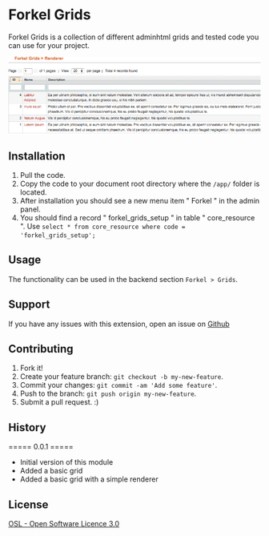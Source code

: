 # Forkel Grids
Forkel Grids is a collection of different adminhtml grids and tested code you can use for your project.

![Forkel Grids - Preview](https://raw.githubusercontent.com/tobias-forkel/Forkel_Grids/master/preview.gif)

## Installation
1. Pull the code.
2. Copy the code to your document root directory where the `/app/` folder is located.
3. After installation you should see a new menu item " Forkel " in the admin panel.
4. You should find a record " forkel_grids_setup " in table " core_resource ". Use `select * from core_resource where code = 'forkel_grids_setup';`

## Usage
The functionality can be used in the backend section `Forkel > Grids`.

## Support
If you have any issues with this extension, open an issue on [Github](https://github.com/tobias-forkel/Forkel_Grids/issues)

## Contributing
1. Fork it!
2. Create your feature branch: `git checkout -b my-new-feature`.
3. Commit your changes: `git commit -am 'Add some feature'`.
4. Push to the branch: `git push origin my-new-feature`.
5. Submit a pull request. :)

## History
===== 0.0.1 =====

* Initial version of this module
* Added a basic grid
* Added a basic grid with a simple renderer

## License
[OSL - Open Software Licence 3.0](http://opensource.org/licenses/osl-3.0.php)
